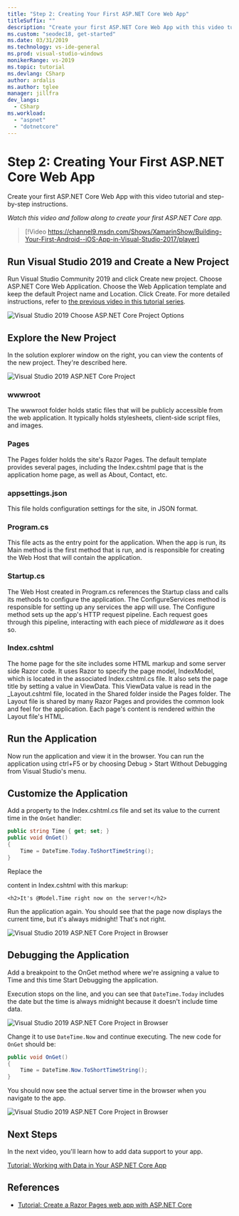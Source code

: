 ```yaml
---
title: "Step 2: Creating Your First ASP.NET Core Web App"
titleSuffix: ""
description: "Create your first ASP.NET Core Web App with this video tutorial and step-by-step instructions."
ms.custom: "seodec18, get-started"
ms.date: 03/31/2019
ms.technology: vs-ide-general
ms.prod: visual-studio-windows
monikerRange: vs-2019
ms.topic: tutorial
ms.devlang: CSharp
author: ardalis
ms.author: tglee
manager: jillfra
dev_langs:
  - CSharp
ms.workload:
  - "aspnet"
  - "dotnetcore"
---
```

# Step 2: Creating Your First ASP.NET Core Web App

Create your first ASP.NET Core Web App with this video tutorial and step-by-step instructions.

_Watch this video and follow along to create your first ASP.NET Core app._

> [!Video https://channel9.msdn.com/Shows/XamarinShow/Building-Your-First-Android--iOS-App-in-Visual-Studio-2017/player]

## Run Visual Studio 2019 and Create a New Project

Run Visual Studio Community 2019 and click Create new project. Choose ASP.NET Core Web Application. Choose the Web Application template and keep the default Project name and Location. Click Create. For more detailed instructions, refer to [the previous video in this tutorial series](tutorial-aspnet-ef-step-01.md).

![Visual Studio 2019 Choose ASP.NET Core Project Options](media/vs2019-choose-aspnetcore-project.png)

## Explore the New Project

In the solution explorer window on the right, you can view the contents of the new project. They're described here.

![Visual Studio 2019 ASP.NET Core Project](media/vs2019-solution-explorer.png)

### wwwroot

The wwwroot folder holds static files that will be publicly accessible from the web application. It typically holds stylesheets, client-side script files, and images.

### Pages

The Pages folder holds the site's Razor Pages. The default template provides several pages, including the Index.cshtml page that is the application home page, as well as About, Contact, etc.

### appsettings.json

This file holds configuration settings for the site, in JSON format.

### Program.cs

This file acts as the entry point for the application. When the app is run, its Main method is the first method that is run, and is responsible for creating the Web Host that will contain the application.

### Startup.cs

The Web Host created in Program.cs references the Startup class and calls its methods to configure the application. The ConfigureServices method is responsible for setting up any services the app will use. The Configure method sets up the app's HTTP request pipeline. Each request goes through this pipeline, interacting with each piece of *middleware* as it does so.

### Index.cshtml

The home page for the site includes some HTML markup and some server side Razor code. It uses Razor to specify the page model, IndexModel, which is located in the associated Index.cshtml.cs file. It also sets the page title by setting a value in ViewData. This ViewData value is read in the _Layout.cshtml file, located in the Shared folder inside the Pages folder. The Layout file is shared by many Razor Pages and provides the common look and feel for the application. Each page's content is rendered within the Layout file's HTML.

## Run the Application

Now run the application and view it in the browser. You can run the application using ctrl+F5 or by choosing Debug > Start Without Debugging from Visual Studio's menu.

## Customize the Application

Add a property to the Index.cshtml.cs file and set its value to the current time in the `OnGet` handler:

```csharp
public string Time { get; set; }
public void OnGet()
{
    Time = DateTime.Today.ToShortTimeString();
}
```

Replace the <div> content in Index.cshtml with this markup:

```cshtml
<h2>It's @Model.Time right now on the server!</h2>
```

Run the application again. You should see that the page now displays the current time, but it's always midnight! That's not right.

![Visual Studio 2019 ASP.NET Core Project in Browser](media/vs2019-app-in-browser.png)

## Debugging the Application

Add a breakpoint to the OnGet method where we're assigning a value to Time and this time Start Debugging the application.

Execution stops on the line, and you can see that `DateTime.Today` includes the date but the time is always midnight because it doesn't include time data. 

![Visual Studio 2019 ASP.NET Core Project in Browser](media/vs2019-breakpoint.png)

Change it to use `DateTime.Now` and continue executing. The new code for `OnGet` should be:

```csharp
public void OnGet()
{
    Time = DateTime.Now.ToShortTimeString();
}
```

You should now see the actual server time in the browser when you navigate to the app.

![Visual Studio 2019 ASP.NET Core Project in Browser](media/vs2019-app-fixed-in-browser.png)


## Next Steps

In the next video, you'll learn how to add data support to your app.

[Tutorial: Working with Data in Your ASP.NET Core App](tutorial-aspnet-ef-step-03.md)

## References

- [Tutorial: Create a Razor Pages web app with ASP.NET Core](https://docs.microsoft.com/en-us/aspnet/core/tutorials/razor-pages/?view=aspnetcore-2.1)
